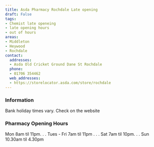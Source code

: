 ```yaml
---
title: Asda Pharmacy Rochdale Late opening
draft: False
tags:
- Chemist late openeing
- late opening hours
- out of hours
areas:
- Middleton
- Heywood
- Rochdale
contact:
  addresses:
  - Asda Old Cricket Ground Dane St Rochdale
  phone:
  - 01706 354462
  web_addresses:
  - https://storelocator.asda.com/store/rochdale
---
```


### Information
Bank holiday times vary. Check on the website

### Pharmacy Opening Hours
Mon 8am til 11pm. . .
Tues - Fri 7am til 11pm . . .
Sat 7am til 10pm. . .
Sun 10.30am til 4.30pm
